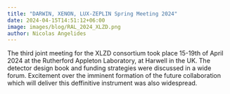 ```yaml
---
title: "DARWIN, XENON, LUX-ZEPLIN Spring Meeting 2024"
date: 2024-04-15T14:51:12+06:00
image: images/blog/RAL_2024_XLZD.png
author: Nicolas Angelides
---
```


The third joint meeting for the XLZD consortium took place 15-19th of April 2024 at the Rutherford Appleton Laboratory, at Harwell in the UK. The detector design book and funding strategies were discussed in a wide forum. Excitement over the imminent formation of the future collaboration which will deliver this deffinitive instrument was also widespread.  
